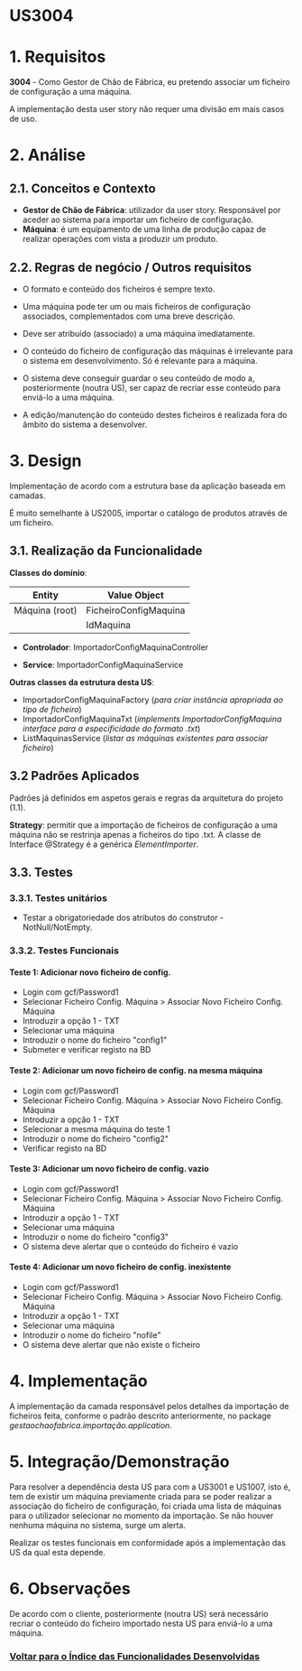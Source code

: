 **US3004**
================

# 1. Requisitos

**3004** - Como Gestor de Chão de Fábrica, eu pretendo associar um ficheiro de configuração a uma máquina.

A implementação desta user story não requer uma divisão em mais casos de uso.

# 2. Análise

## 2.1. Conceitos e Contexto
* **Gestor de Chão de Fábrica**: utilizador da user story. Responsável por aceder ao sistema para importar um ficheiro de configuração.
* **Máquina**: é um equipamento de uma linha de produção capaz de realizar operações com vista a produzir um produto.

## 2.2. Regras de negócio / Outros requisitos

* O formato e conteúdo dos ficheiros é sempre texto.

* Uma máquina pode ter um ou mais ficheiros de configuração associados, complementados com uma breve descrição.

* Deve ser atribuído (associado) a uma máquina imediatamente.

* O conteúdo do ficheiro de configuração das máquinas é irrelevante para o sistema em desenvolvimento. Só é relevante para a máquina.

* O sistema deve conseguir guardar o seu conteúdo de modo a, posteriormente (noutra US), ser capaz de recriar esse conteúdo para enviá-lo a uma máquina.

* A edição/manutenção do conteúdo destes ficheiros é realizada fora do âmbito do sistema a desenvolver.

# 3. Design

Implementação de acordo com a estrutura base da aplicação baseada em camadas.

É muito semelhante à US2005, importar o catálogo de produtos através de um ficheiro.

## 3.1. Realização da Funcionalidade

**Classes do domínio**:

|**Entity** |**Value Object**  |
|---------|---------|
| Máquina (root) | FicheiroConfigMaquina |
|  | IdMaquina |

* **Controlador**: ImportadorConfigMaquinaController

* **Service**: ImportadorConfigMaquinaService

**Outras classes da estrutura desta US**:

* ImportadorConfigMaquinaFactory (*para criar instância apropriada ao tipo de ficheiro*)
* ImportadorConfigMaquinaTxt (*implements ImportadorConfigMaquina interface para a especificidade do formato .txt*)
* ListMaquinasService (*listar as máquinas existentes para associar ficheiro*)

## 3.2 Padrões Aplicados

Padrões já definidos em aspetos gerais e regras da arquitetura do projeto (1.1).

**Strategy**: permitir que a importação de ficheiros de configuração a uma máquina não se restrinja apenas a ficheiros do tipo .txt. A classe de Interface @Strategy é a genérica *ElementImporter*.

## 3.3. Testes

### 3.3.1. Testes unitários

* Testar a obrigatoriedade dos atributos do construtor - NotNull/NotEmpty.

### 3.3.2. Testes Funcionais

#### Teste 1: Adicionar novo ficheiro de config.
- Login com gcf/Password1
- Selecionar Ficheiro Config. Máquina > Associar Novo Ficheiro Config. Máquina
- Introduzir a opção 1 - TXT
- Selecionar uma máquina
- Introduzir o nome do ficheiro "config1"
- Submeter e verificar registo na BD

#### Teste 2: Adicionar um novo ficheiro de config. na mesma máquina
- Login com gcf/Password1
- Selecionar Ficheiro Config. Máquina > Associar Novo Ficheiro Config. Máquina
- Introduzir a opção 1 - TXT
- Selecionar a mesma máquina do teste 1
- Introduzir o nome do ficheiro "config2"
- Verificar registo na BD

#### Teste 3: Adicionar um novo ficheiro de config. vazio
- Login com gcf/Password1
- Selecionar Ficheiro Config. Máquina > Associar Novo Ficheiro Config. Máquina
- Introduzir a opção 1 - TXT
- Selecionar uma máquina
- Introduzir o nome do ficheiro "config3"
- O sistema deve alertar que o conteúdo do ficheiro é vazio

#### Teste 4: Adicionar um novo ficheiro de config. inexistente
- Login com gcf/Password1
- Selecionar Ficheiro Config. Máquina > Associar Novo Ficheiro Config. Máquina
- Introduzir a opção 1 - TXT
- Selecionar uma máquina
- Introduzir o nome do ficheiro "nofile"
- O sistema deve alertar que não existe o ficheiro

# 4. Implementação

A implementação da camada responsável pelos detalhes da importação de ficheiros feita, conforme o padrão descrito anteriormente, no package *gestaochaofabrica.importação.application*.

# 5. Integração/Demonstração

Para resolver a dependência desta US para com a US3001 e US1007, isto é, tem de existir um máquina previamente criada para se poder realizar a associação do ficheiro de configuração, foi criada uma lista de máquinas para o utilizador selecionar no momento da importação. Se não houver nenhuma máquina no sistema, surge um alerta.

Realizar os testes funcionais em conformidade após a implementação das US da qual esta depende.

# 6. Observações

De acordo com o cliente, posteriormente (noutra US) será necessário recriar o conteúdo do ficheiro importado nesta US para enviá-lo a uma máquina.

### [**Voltar para o Índice das Funcionalidades Desenvolvidas**](../ListaFuncionalidades.md)
